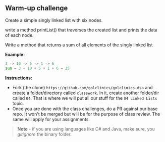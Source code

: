 ## Warm-up challenge

Create a simple singly linked list with six nodes. 

write a method printList() that traverses the created list and prints the data of each node.

Write a method that returns a sum of all elements of the singly linked list

**Example:**
``` python
3 -> 10 -> 5 -> 1 -> 6
sum = 3 + 10 + 5 + 1 + 6 = 25 
```

**Instructions:**
- Fork (the clone) `https://github.com/golclinics/golclinics-dsa` and create a folder/directory called
`classwork`. In it, create another folder/dir called `04`. That is where we will put all our
stuff for the `04 Linked Lists` topic.
- Once you are done with the class challenges, do a PR against our base repo. It won't be merged but will be for the purpose of class review. The same will apply for your assignments.

> **Note** - if you are using languages like C# and Java, make sure, you _gitignore_ the binary folder.

